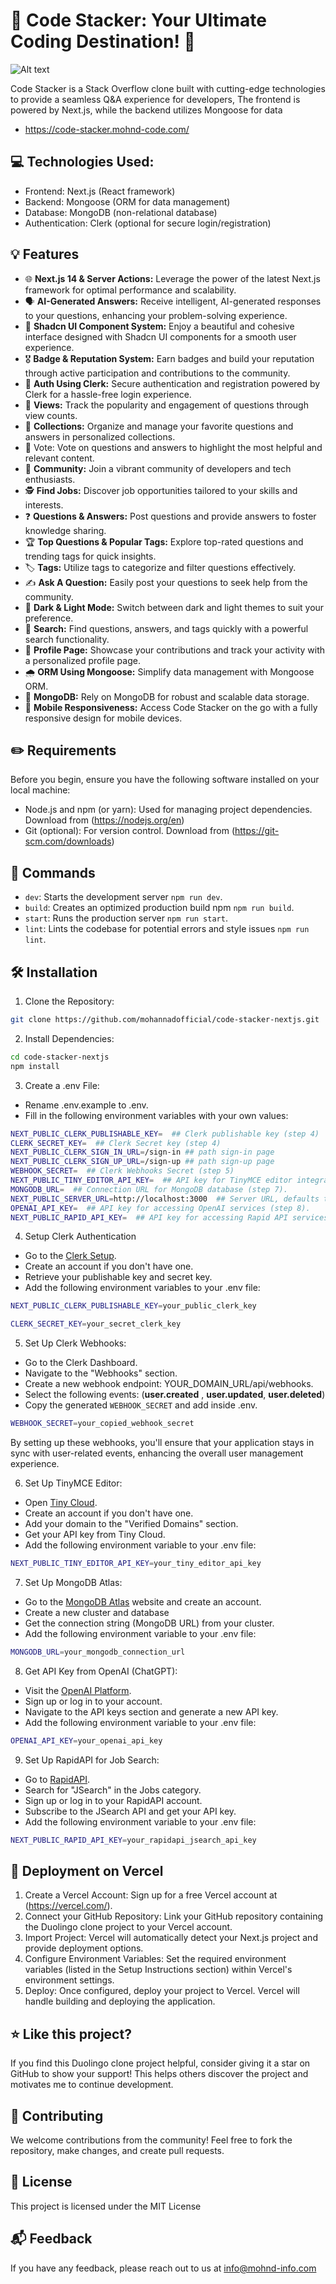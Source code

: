 # 📃 Code Stacker: Your Ultimate Coding Destination! 🚀

![Alt text](https://github.com/mohannadofficial/code-stacker-nextjs/blob/main/public/assets/images/cover.svg)

Code Stacker is a Stack Overflow clone built with cutting-edge technologies to provide a seamless Q&A experience for developers, The frontend is powered by Next.js, while the backend utilizes Mongoose for data

- https://code-stacker.mohnd-code.com/

## 💻 Technologies Used:

- Frontend: Next.js (React framework)
- Backend: Mongoose (ORM for data management)
- Database: MongoDB (non-relational database)
- Authentication: Clerk (optional for secure login/registration)

## 💡 Features

- 🌐 **Next.js 14 & Server Actions:** Leverage the power of the latest Next.js framework for optimal performance and scalability.
- 🗣 **AI-Generated Answers:** Receive intelligent, AI-generated responses to your questions, enhancing your problem-solving experience.
- 🎨 **Shadcn UI Component System:** Enjoy a beautiful and cohesive interface designed with Shadcn UI components for a smooth user experience.
- 🎖 **Badge & Reputation System:** Earn badges and build your reputation through active participation and contributions to the community.
- 🔐 **Auth Using Clerk:** Secure authentication and registration powered by Clerk for a hassle-free login experience.
- 👀 **Views:** Track the popularity and engagement of questions through view counts.
- 💼 **Collections:** Organize and manage your favorite questions and answers in personalized collections.
- 🌟 Vote: Vote on questions and answers to highlight the most helpful and relevant content.
- 👥 **Community:** Join a vibrant community of developers and tech enthusiasts.
- 🕵 **Find Jobs:** Discover job opportunities tailored to your skills and interests.
- ❓ **Questions & Answers:** Post questions and provide answers to foster knowledge sharing.
- 🏆 **Top Questions & Popular Tags:** Explore top-rated questions and trending tags for quick insights.
- 🏷️ **Tags:** Utilize tags to categorize and filter questions effectively.
- ✍ **Ask A Question:** Easily post your questions to seek help from the community.
- 🔮 **Dark & Light Mode:** Switch between dark and light themes to suit your preference.
- 🔎 **Search:** Find questions, answers, and tags quickly with a powerful search functionality.
- 👤 **Profile Page:** Showcase your contributions and track your activity with a personalized profile page.
- 🌧 **ORM Using Mongoose:** Simplify data management with Mongoose ORM.
- 💾 **MongoDB:** Rely on MongoDB for robust and scalable data storage.
- 📱 **Mobile Responsiveness:** Access Code Stacker on the go with a fully responsive design for mobile devices.

## ✏️ Requirements

Before you begin, ensure you have the following software installed on your local machine:

- Node.js and npm (or yarn): Used for managing project dependencies. Download from (https://nodejs.org/en)
- Git (optional): For version control. Download from (https://git-scm.com/downloads)

## 🤖 Commands

- `dev`: Starts the development server `npm run dev`.
- `build`: Creates an optimized production build npm `npm run build`.
- `start`: Runs the production server `npm run start`.
- `lint`: Lints the codebase for potential errors and style issues `npm run lint`.

## 🛠️ Installation

1. Clone the Repository:

```bash
git clone https://github.com/mohannadofficial/code-stacker-nextjs.git
```

2. Install Dependencies:

```bash
cd code-stacker-nextjs
npm install
```

3. Create a .env File:

- Rename .env.example to .env.
- Fill in the following environment variables with your own values:

```bash
NEXT_PUBLIC_CLERK_PUBLISHABLE_KEY=  ## Clerk publishable key (step 4)
CLERK_SECRET_KEY=  ## Clerk Secret key (step 4)
NEXT_PUBLIC_CLERK_SIGN_IN_URL=/sign-in ## path sign-in page
NEXT_PUBLIC_CLERK_SIGN_UP_URL=/sign-up ## path sign-up page
WEBHOOK_SECRET=  ## Clerk Webhooks Secret (step 5)
NEXT_PUBLIC_TINY_EDITOR_API_KEY=  ## API key for TinyMCE editor integration (step 6).
MONGODB_URL=  ## Connection URL for MongoDB database (step 7).
NEXT_PUBLIC_SERVER_URL=http://localhost:3000  ## Server URL, defaults to http://localhost:3000 for local development.
OPENAI_API_KEY=  ## API key for accessing OpenAI services (step 8).
NEXT_PUBLIC_RAPID_API_KEY=  ## API key for accessing Rapid API services (step 9).

```

4. Setup Clerk Authentication

- Go to the [Clerk Setup](https://clerk.com/docs/quickstarts/setup-clerk).
- Create an account if you don't have one.
- Retrieve your publishable key and secret key.
- Add the following environment variables to your .env file:

```bash
NEXT_PUBLIC_CLERK_PUBLISHABLE_KEY=your_public_clerk_key

CLERK_SECRET_KEY=your_secret_clerk_key
```

5. Set Up Clerk Webhooks:

- Go to the Clerk Dashboard.
- Navigate to the "Webhooks" section.
- Create a new webhook endpoint: YOUR_DOMAIN_URL/api/webhooks.
- Select the following events:
  (**user.created** , **user.updated**, **user.deleted**)
- Copy the generated `WEBHOOK_SECRET` and add inside .env.

```bash
WEBHOOK_SECRET=your_copied_webhook_secret
```

By setting up these webhooks, you'll ensure that your application stays in sync with user-related events, enhancing the overall user management experience.

6. Set Up TinyMCE Editor:

- Open [Tiny Cloud](https://www.tiny.cloud/).
- Create an account if you don't have one.
- Add your domain to the "Verified Domains" section.
- Get your API key from Tiny Cloud.
- Add the following environment variable to your .env file:

```bash
NEXT_PUBLIC_TINY_EDITOR_API_KEY=your_tiny_editor_api_key
```

7. Set Up MongoDB Atlas:

- Go to the [MongoDB Atlas](https://www.mongodb.com/cloud/atlas) website and create an account.
- Create a new cluster and database
- Get the connection string (MongoDB URL) from your cluster.
- Add the following environment variable to your .env file:

```bash
MONGODB_URL=your_mongodb_connection_url
```

8. Get API Key from OpenAI (ChatGPT):

- Visit the [OpenAI Platform](https://platform.openai.com/).
- Sign up or log in to your account.
- Navigate to the API keys section and generate a new API key.
- Add the following environment variable to your .env file:

```bash
OPENAI_API_KEY=your_openai_api_key
```

9. Set Up RapidAPI for Job Search:

- Go to [RapidAPI](https://rapidapi.com/category/Jobs).
- Search for "JSearch" in the Jobs category.
- Sign up or log in to your RapidAPI account.
- Subscribe to the JSearch API and get your API key.
- Add the following environment variable to your .env file:

```bash
NEXT_PUBLIC_RAPID_API_KEY=your_rapidapi_jsearch_api_key
```

## 🚀 Deployment on Vercel

1. Create a Vercel Account: Sign up for a free Vercel account at (https://vercel.com/).
2. Connect your GitHub Repository: Link your GitHub repository containing the Duolingo clone project to your Vercel account.
3. Import Project: Vercel will automatically detect your Next.js project and provide deployment options.
4. Configure Environment Variables: Set the required environment variables (listed in the Setup Instructions section) within Vercel's environment settings.
5. Deploy: Once configured, deploy your project to Vercel. Vercel will handle building and deploying the application.

## ⭐ Like this project?

If you find this Duolingo clone project helpful, consider giving it a star on GitHub to show your support! This helps others discover the project and motivates me to continue development.

## 🙌 Contributing

We welcome contributions from the community! Feel free to fork the repository, make changes, and create pull requests.

## 🔰 License

This project is licensed under the MIT License

## 📬 Feedback

If you have any feedback, please reach out to us at info@mohnd-info.com
